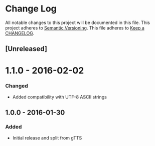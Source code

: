 # Change Log
All notable changes to this project will be documented in this file.
This project adheres to [Semantic Versioning](http://semver.org/).
This file adheres to [Keep a CHANGELOG](http://keepachangelog.com).

## [Unreleased]

# 1.1.0 - 2016-02-02
### Changed
- Added compatibility with UTF-8 ASCII strings

## 1.0.0 - 2016-01-30
### Added
- Initial release and split from gTTS
